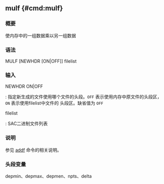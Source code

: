 ## mulf {#cmd:mulf}

### 概要

使内存中的一组数据乘以另一组数据

### 语法

MULF \[NEWHDR \[ON|OFF\]\] filelist

### 输入

NEWHDR ON|OFF

:   指定新生成的文件使用哪个文件的头段。`OFF`
    表示使用内存中原文件的头段区，`ON` 表示使用filelist中文件的
    头段区。缺省值为 `OFF`

filelist

:   SAC二进制文件列表

### 说明

参见 [addf](/commands/addf.md) 命令的相关说明。

### 头段变量

depmin、depmax、depmen、npts、delta

